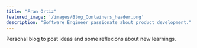 ```yaml
---
title: "Fran Ortiz"
featured_image: '/images/Blog_Containers_header.png'
description: "Software Engineer passionate about product development."
---
```


Personal blog to post ideas and some reflexions about new learnings.
